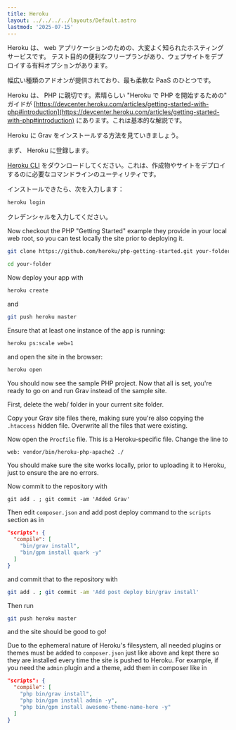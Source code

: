 ```yaml
---
title: Heroku
layout: ../../../../layouts/Default.astro
lastmod: '2025-07-15'
---
```


Heroku は、 web アプリケーションのための、大変よく知られたホスティングサービスです。
テスト目的の便利なフリープランがあり、ウェブサイトをデプロイする有料オプションがあります。

幅広い種類のアドオンが提供されており、最も柔軟な PaaS のひとつです。

Heroku は、 PHP に親切です。素晴らしい "Heroku で PHP を開始するための" ガイドが [https://devcenter.heroku.com/articles/getting-started-with-php#introduction](https://devcenter.heroku.com/articles/getting-started-with-php#introduction) にあります。これは基本的な解説です。

Heroku に Grav をインストールする方法を見ていきましょう。

まず、 Heroku に登録します。

[Heroku CLI](https://devcenter.heroku.com/articles/heroku-cli) をダウンロードしてください。これは、作成物やサイトをデプロイするのに必要なコマンドラインのユーティリティです。

インストールできたら、次を入力します：

```bash
heroku login
```

クレデンシャルを入力してください。

Now checkout the PHP "Getting Started" example they provide in your local web root, so you can test locally the site prior to deploying it.

```bash
git clone https://github.com/heroku/php-getting-started.git your-folder
```

```bash
cd your-folder
```

Now deploy your app with

```bash
heroku create
```

and

```bash
git push heroku master
```

Ensure that at least one instance of the app is running:

```bash
heroku ps:scale web=1
```

and open the site in the browser:


```bash
heroku open
```



You should now see the sample PHP project. Now that all is set, you're ready to go on and run Grav instead of the sample site.

First, delete the web/ folder in your current site folder.

Copy your Grav site files there, making sure you're also copying the `.htaccess` hidden file. Overwrite all the files that were existing.

Now open the `Procfile` file. This is a Heroku-specific file. Change the line to

```txt
web: vendor/bin/heroku-php-apache2 ./
```

You should make sure the site works locally, prior to uploading it to Heroku, just to ensure the are no errors.

Now commit to the repository with

`git add . ; git commit -am 'Added Grav'`

Then edit `composer.json` and add post deploy command to the `scripts` section as in

```json
"scripts": {
  "compile": [
    "bin/grav install",
    "bin/gpm install quark -y"
  ]
}
```

and commit that to the repository with 

```bash
git add . ; git commit -am 'Add post deploy bin/grav install'
```

Then run

```bash
git push heroku master
```

and the site should be good to go!

Due to the ephemeral nature of Heroku's filesystem, all needed plugins or themes must be added to `composer.json` just like above and kept there so they are installed every time the site is pushed to Heroku. For example, if you need the `admin` plugin and a theme, add them in composer like in

```json
"scripts": {
  "compile": [
    "php bin/grav install",
    "php bin/gpm install admin -y",
    "php bin/gpm install awesome-theme-name-here -y"
  ]
}
```

